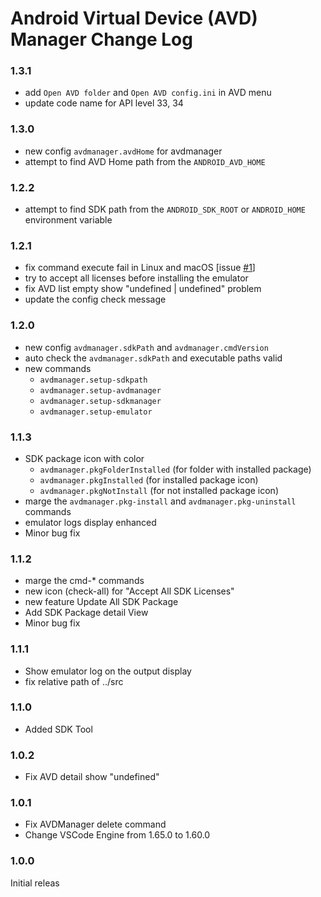 # Android Virtual Device (AVD) Manager Change Log

### 1.3.1

* add `Open AVD folder` and `Open AVD config.ini` in AVD menu
* update code name for API level 33, 34

### 1.3.0

* new config `avdmanager.avdHome` for avdmanager
* attempt to find AVD Home path from the `ANDROID_AVD_HOME`

### 1.2.2

* attempt to find SDK path from the `ANDROID_SDK_ROOT` or `ANDROID_HOME` environment variable

### 1.2.1

* fix command execute fail in Linux and macOS [issue [#1](https://github.com/toroxx/vscode-avdmanager/issues/1)]
* try to accept all licenses before installing the emulator
* fix AVD list empty show "undefined | undefined" problem
* update the config check message

### 1.2.0

* new config `avdmanager.sdkPath` and `avdmanager.cmdVersion`
* auto check the `avdmanager.sdkPath` and executable paths valid
* new commands
  * `avdmanager.setup-sdkpath`
  * `avdmanager.setup-avdmanager`
  * `avdmanager.setup-sdkmanager`
  * `avdmanager.setup-emulator`

### 1.1.3

* SDK package icon with color
  * `avdmanager.pkgFolderInstalled` (for folder with installed package)
  * `avdmanager.pkgInstalled` (for installed package icon)
  * `avdmanager.pkgNotInstall` (for not installed package icon)
* marge the `avdmanager.pkg-install` and `avdmanager.pkg-uninstall` commands
* emulator logs display enhanced
* Minor bug fix

### 1.1.2

* marge the cmd-* commands
* new icon (check-all) for "Accept All SDK Licenses"
* new feature Update All SDK Package
* Add SDK Package detail View
* Minor bug fix

### 1.1.1

* Show emulator log on the output display
* fix relative path of ../src

### 1.1.0

* Added SDK Tool

### 1.0.2

* Fix AVD detail show "undefined"

### 1.0.1

- Fix AVDManager delete command
- Change VSCode Engine from 1.65.0 to 1.60.0

### 1.0.0

Initial releas

